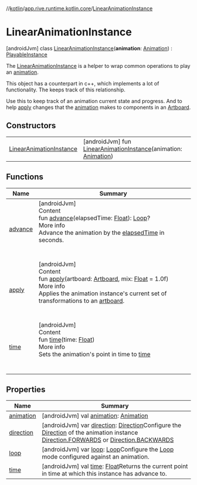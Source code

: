 //[kotlin](../../../index.md)/[app.rive.runtime.kotlin.core](../index.md)/[LinearAnimationInstance](index.md)



# LinearAnimationInstance  
 [androidJvm] class [LinearAnimationInstance](index.md)(**animation**: [Animation](../-animation/index.md)) : [PlayableInstance](../-playable-instance/index.md)

The [LinearAnimationInstance](index.md) is a helper to wrap common operations to play an [animation](animation.md).



This object has a counterpart in c++, which implements a lot of functionality. The  keeps track of this relationship.



Use this to keep track of an animation current state and progress. And to help [apply](apply.md) changes that the [animation](animation.md) makes to components in an [Artboard](../-artboard/index.md).

   


## Constructors  
  
| | |
|---|---|
| <a name="app.rive.runtime.kotlin.core/LinearAnimationInstance/LinearAnimationInstance/#app.rive.runtime.kotlin.core.Animation/PointingToDeclaration/"></a>[LinearAnimationInstance](-linear-animation-instance.md)| <a name="app.rive.runtime.kotlin.core/LinearAnimationInstance/LinearAnimationInstance/#app.rive.runtime.kotlin.core.Animation/PointingToDeclaration/"></a> [androidJvm] fun [LinearAnimationInstance](-linear-animation-instance.md)(animation: [Animation](../-animation/index.md))   <br>|


## Functions  
  
|  Name |  Summary | 
|---|---|
| <a name="app.rive.runtime.kotlin.core/LinearAnimationInstance/advance/#kotlin.Float/PointingToDeclaration/"></a>[advance](advance.md)| <a name="app.rive.runtime.kotlin.core/LinearAnimationInstance/advance/#kotlin.Float/PointingToDeclaration/"></a>[androidJvm]  <br>Content  <br>fun [advance](advance.md)(elapsedTime: [Float](https://kotlinlang.org/api/latest/jvm/stdlib/kotlin/-float/index.html)): [Loop](../-loop/index.md)?  <br>More info  <br>Advance the animation by the [elapsedTime](advance.md) in seconds.  <br><br><br>|
| <a name="app.rive.runtime.kotlin.core/LinearAnimationInstance/apply/#app.rive.runtime.kotlin.core.Artboard#kotlin.Float/PointingToDeclaration/"></a>[apply](apply.md)| <a name="app.rive.runtime.kotlin.core/LinearAnimationInstance/apply/#app.rive.runtime.kotlin.core.Artboard#kotlin.Float/PointingToDeclaration/"></a>[androidJvm]  <br>Content  <br>fun [apply](apply.md)(artboard: [Artboard](../-artboard/index.md), mix: [Float](https://kotlinlang.org/api/latest/jvm/stdlib/kotlin/-float/index.html) = 1.0f)  <br>More info  <br>Applies the animation instance's current set of transformations to an [artboard](apply.md).  <br><br><br>|
| <a name="app.rive.runtime.kotlin.core/LinearAnimationInstance/time/#kotlin.Float/PointingToDeclaration/"></a>[time](time.md)| <a name="app.rive.runtime.kotlin.core/LinearAnimationInstance/time/#kotlin.Float/PointingToDeclaration/"></a>[androidJvm]  <br>Content  <br>fun [time](time.md)(time: [Float](https://kotlinlang.org/api/latest/jvm/stdlib/kotlin/-float/index.html))  <br>More info  <br>Sets the animation's point in time to [time](time.md)  <br><br><br>|


## Properties  
  
|  Name |  Summary | 
|---|---|
| <a name="app.rive.runtime.kotlin.core/LinearAnimationInstance/animation/#/PointingToDeclaration/"></a>[animation](animation.md)| <a name="app.rive.runtime.kotlin.core/LinearAnimationInstance/animation/#/PointingToDeclaration/"></a> [androidJvm] val [animation](animation.md): [Animation](../-animation/index.md)   <br>|
| <a name="app.rive.runtime.kotlin.core/LinearAnimationInstance/direction/#/PointingToDeclaration/"></a>[direction](direction.md)| <a name="app.rive.runtime.kotlin.core/LinearAnimationInstance/direction/#/PointingToDeclaration/"></a> [androidJvm] var [direction](direction.md): [Direction](../-direction/index.md)Configure the [Direction](../-direction/index.md) of the animation instance [Direction.FORWARDS](../-direction/-f-o-r-w-a-r-d-s/index.md) or [Direction.BACKWARDS](../-direction/-b-a-c-k-w-a-r-d-s/index.md)   <br>|
| <a name="app.rive.runtime.kotlin.core/LinearAnimationInstance/loop/#/PointingToDeclaration/"></a>[loop](loop.md)| <a name="app.rive.runtime.kotlin.core/LinearAnimationInstance/loop/#/PointingToDeclaration/"></a> [androidJvm] var [loop](loop.md): [Loop](../-loop/index.md)Configure the [Loop](../-loop/index.md) mode configured against an animation.   <br>|
| <a name="app.rive.runtime.kotlin.core/LinearAnimationInstance/time/#/PointingToDeclaration/"></a>[time](time.md)| <a name="app.rive.runtime.kotlin.core/LinearAnimationInstance/time/#/PointingToDeclaration/"></a> [androidJvm] val [time](time.md): [Float](https://kotlinlang.org/api/latest/jvm/stdlib/kotlin/-float/index.html)Returns the current point in time at which this instance has advance to.   <br>|

